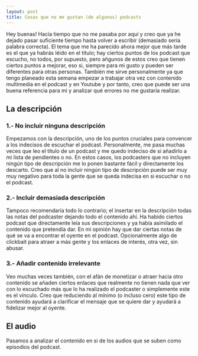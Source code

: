 ```yaml
---
layout: post
title: Cosas que no me gustan (de algunos) podcasts
---
```


Hey buenas! 
Hacía tiempo que no me pasaba por aquí y creo que ya he dejado pasar suficiente tiempo hasta volver a escribir (demasiado sería palabra correcta).
El tema que me ha parecido ahora mejor que más tarde es el que ya habrás léido en el título; hay ciertos puntos de los podcast que escucho, no todos, por supuesto, pero añgunos de estos creo que tienen ciertos puntos a mejorar, eso si, siempre para mi gusto y pueden ser diferentes para otras personas. También me sirve personalmente ya que tengo planeado esta semana empezar a trabajar otra vez con contenido multimedia en el podcast y en Youtube y por tanto, creo que puede ser una buena referencia para mi y analizar qué errores no me gustaría realizar.

## La descripción 
### 1.- No incluir ninguna descripción
Empezamos con la descripción, uno de los puntos cruciales para convencer a los indecisos de escuchar el podcast. Personalmente, me pasa muchas veces que leo el título de un podcast y me quedo indeciso de si añadirlo a mi lista de pendientes o no. En estos casos, los podcasters que no incluyen ningún tipo de descripción me lo ponen bastante fácil y directamente los descarto. 
Creo que al no incluir ningún tipo de descripción puede ser muy muy negativo para toda la gente que se queda indecisa en si escuchar o no el podcast. 

### 2.- Incluir demasiada descripción
Tampoco recomendaría todo lo contrario; el insertar en la descripción todas las notas del podcaster dejando todo el contenido ahí. Ha habido ciertos podcast que directamente leía sus descripciones y ya había asimilado el contenido que pretendía dar. En mi opinión hay que dar ciertas notas de qué se va a encontrar el oyente en el podcast. Opcionalmente algo de clickbait para atraer a más gente y los enlaces de interés, otra vez, sin abusar.

### 3.- Añadir contenido irrelevante
Veo muchas veces también, con el afán de monetizar o atraer hacia otro contenido se añaden ciertos enlaces que realmente no tienen nada que ver con lo escuchado más que lo ha realizado el podcaster o simplemente este es el vínculo. Creo que reduciendo al mínimo (o incluso cero) este tipo de contenido ayudará a clarificar el mensaje que se quiere dar y ayudará a fidelizar mejor al oyente.

## El audio
Pasamos a analizar el contenido en si de los audios que se suben como episodios del podcast.



